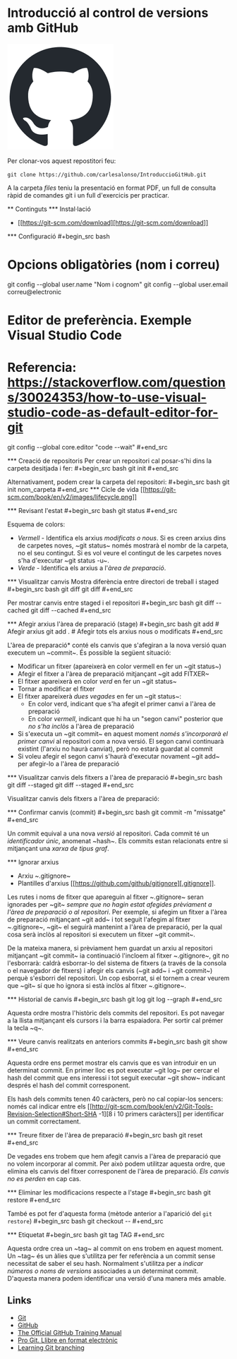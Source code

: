 # Introducció al control de versions amb GitHub

![GitHub Logo](/img/github-mark.png)

Per clonar-vos aquest repostitori feu:

```code
git clone https://github.com/carlesalonso/IntroduccioGitHub.git
```

A la carpeta *files* teniu la presentació en format PDF, un full de consulta ràpid de comandes git i un full d'exercicis per practicar.

** Continguts
*** Instal·lació
 - [[https://git-scm.com/download][https://git-scm.com/download]]

*** Configuració
  #+begin_src bash
   # Opcions obligatòries (nom i correu)
   git config --global user.name "Nom i cognom"
   git config --global user.email correu@electronic

   # Editor de preferència. Exemple Visual Studio Code
   # Referencia: https://stackoverflow.com/questions/30024353/how-to-use-visual-studio-code-as-default-editor-for-git
   git config --global core.editor "code --wait"
 #+end_src

*** Creació de repositoris
Per crear un repositori cal posar-s'hi dins la carpeta desitjada i fer:
 #+begin_src bash
 git init
 #+end_src

Alternativament, podem crear la carpeta del repositori:
 #+begin_src bash
 git init nom_carpeta
 #+end_src
*** Cicle de vida
 [[https://git-scm.com/book/en/v2/images/lifecycle.png]]

*** Revisant l'estat
 #+begin_src bash
 git status
 #+end_src

 Esquema de colors:
 - *Vermell* - Identifica els arxius *modificats o nous*. Si es creen arxius dins de carpetes noves, ~git status~ només mostrarà el nombr de la carpeta, no el seu contingut. Si es vol veure el contingut de les carpetes noves s'ha d'executar ~git status -u~.
 - *Verde* - Identifica els arxius a l'*àrea de preparació*.

*** Visualitzar canvis
 Mostra diferència entre directori de treball i staged
 #+begin_src bash
 git diff
 git diff <arxiu>
 #+end_src

Per mostrar canvis entre staged i el repositori
 #+begin_src bash
 git diff --cached
 git diff --cached <arxiu>
 #+end_src
  
*** Afegir arxius l'àrea de preparació (stage)
 #+begin_src bash
 git add <arxiu> # Afegir arxius
 git add .       # Afegir tots els arxius nous o modificats
 #+end_src

 L'àrea de preparació* conté els canvis que s'afegiran a la nova versió quan executem un ~commit~. És possible la següent situació:
- Modificar un fitxer (apareixerà en color vermell en fer un ~git status~)
 - Afegir el fitxer a l'àrea de preparació mitjançant ~git add FITXER~
 - El fitxer apareixerà en color *verd* en fer un ~git status~
 - Tornar a modificar el fitxer
 - El fitxer apareixerà *dues vegades* en fer un ~git status~:
   - En color verd, indicant que s'ha afegit el primer canvi a l'àrea de preparació
   - En color *vermell*, indicant que hi ha un "segon canvi" posterior que *no s'ha inclòs* a l'àrea de preparació
 - Si s'executa un ~git commit~ en aquest moment *només s'incorporarà el primer canvi* al repositori com a nova versió. El segon canvi continuarà existint (l'arxiu no haurà canviat), però no estarà guardat al commit
 - Si voleu afegir el segon canvi s'haurà d'executar novament ~git add~ per afegir-lo a l'àrea de preparació
 
*** Visualitzar canvis dels fitxers a l'àrea de preparació
 #+begin_src bash
 git diff --staged
 git diff --staged <arxiu>
 #+end_src

Visualitzar canvis dels fitxers a l'àrea de preparació:

*** Confirmar canvis (commit)
 #+begin_src bash
 git commit -m "missatge"
 #+end_src

Un commit equival a una nova *versió* al repositori. Cada commit té un *identificador únic*, anomenat ~hash~. Els commits estan relacionats entre si mitjançant una *xarxa de tipus graf*.

*** Ignorar arxius
 - Arxiu ~.gitignore~
 - Plantilles d'arxius [[https://github.com/github/gitignore][.gitignore]].

Les rutes i noms de fitxer que apareguin al fitxer ~.gitignore~ seran ignorades per ~git~ *sempre que no hagin estat afegides prèviament a l'àrea de preparació o al repositori*. Per exemple, si afegim un fitxer a l'àrea de preparació mitjançant ~git add~ i tot seguit l'afegim al fitxer ~.gitignore~, ~git~ el seguirà mantenint a l'àrea de preparació, per la qual cosa serà inclòs al repositori si executem un fitxer ~git commit~.

De la mateixa manera, si prèviament hem guardat un arxiu al repositori mitjançant ~git commit~ ia continuació l'incloem al fitxer ~.gitignore~, git no l'esborrarà: caldrà esborrar-lo del sistema de fitxers (a través de la consola o el navegador de fitxers) i afegir els canvis (~git add~ i ~git commit~) perquè s'esborri del repositori. Un cop esborrat, si el tornem a crear veurem que ~git~ sí que ho ignora si està inclòs al fitxer ~.gitignore~.

*** Historial de canvis
 #+begin_src bash
 git log
 git log --graph
 #+end_src

Aquesta ordre mostra l'històric dels commits del repositori. Es pot navegar a la llista mitjançant els cursors i la barra espaiadora. Per sortir cal prémer la tecla ~q~.

*** Veure canvis realitzats en anteriors commits
 #+begin_src bash
 git show <commit>
 #+end_src

Aquesta ordre ens permet mostrar els canvis que es van introduir en un determinat commit. En primer lloc es pot executar ~git log~ per cercar el hash del commit que ens interessi i tot seguit executar ~git show~ indicant després el hash del commit corresponent.

Els hash dels commits tenen 40 caràcters, però no cal copiar-los sencers: només cal indicar entre els [[http://git-scm.com/book/en/v2/Git-Tools-Revision-Selection#Short-SHA -1][8 i 10 primers caràcters]] per identificar un commit correctament.

*** Treure fitxer de l'àrea de preparació
 #+begin_src bash
 git reset <arxiu>
 #+end_src

De vegades ens trobem que hem afegit canvis a l'àrea de preparació que no volem incorporar al commit. Per això podem utilitzar aquesta ordre, que elimina els canvis del fitxer corresponent de l'àrea de preparació. *Els canvis no es perden* en cap cas.

*** Eliminar les modificacions respecte a l'stage
 #+begin_src bash
 git restore <archivo>
 #+end_src

També es pot fer d'aquesta forma (mètode anterior a l'aparició del ```git restore```) 
#+begin_src bash
 git checkout -- <archivo>
 #+end_src
 
*** Etiquetat
 #+begin_src bash
 git tag TAG
 #+end_src

Aquesta ordre crea un ~tag~ al commit on ens trobem en aquest moment. Un ~tag~ és un àlies que s'utilitza per fer referència a un commit sense necessitat de saber el seu hash. Normalment s'utilitza per a *indicar números o noms de versions* associades a un determinat commit. D'aquesta manera podem identificar una versió d'una manera més amable.
## Links

- [Git](https://git-scm.com)
- [GitHub](https://github.com)
- [The Official GitHub Training Manual](https://githubtraining.github.io/training-manual/#/)
- [Pro Git. Llibre en format electrònic](https://git-scm.com/book/es/v2)
- [Learning Git branching](https://learngitbranching.js.org/?locale=es_ES)
